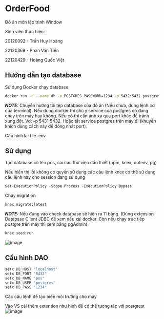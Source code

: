 # OrderFood

Đồ án môn lập trình Window

Sinh viên thực hiện:

20120092 - Trần Huy Hoàng

22120369 - Phan Văn Tiến

22120429 - Hoàng Quốc Việt

## Hướng dẫn tạo database

Sử dụng Docker chạy database

```bash
docker run -d --name db -e POSTGRES_PASSWORD=1234 -p 5432:5432 postgres
```
**_NOTE:_** Chuyển hướng tới tệp database của đồ án (Nếu chưa, dùng lệnh cd của terminal).
Nếu dùng docker thì chú ý service của postgres có đang chạy trên máy hay không. Nếu có thì cần ánh xạ qua port khác để tránh xung đột. Vd: -p 5431:5432. Hoặc tắt service postgres trên máy đi (khuyến khích dùng cách này để đồng nhất port).

Cấu hình lại file .env

## Sử dụng

Tạo database có tên pos, cài các thư viện cần thiết (npm, knex, dotenv, pg)

Nếu hiển thị lỗi không có quyền sử dụng các câu lệnh knex có thể sử dụng câu lệnh này cho session đang sử dụng

```python
Set-ExecutionPolicy -Scope Process -ExecutionPolicy Bypass
```

Chạy migration
```python
knex migrate:latest
```
**_NOTE:_** Nếu đúng vào check database sẽ hiện ra 11 bảng. (Dùng extension Database Client JDBC để xem nếu xài docker. Còn nếu chạy trực tiếp postgre trên máy thì xem bằng pgAdmin).
```python
knex seed:run 
```

![image](https://github.com/user-attachments/assets/9190e979-a6a6-45a2-a3e1-d653274d9b18)

## Cấu hình DAO

```python
setx DB_HOST "localhost"
setx DB_PORT "5432"
setx DB_NAME "pos"
setx DB_USER "postgres"
setx DB_PASS "1234"
```

Các câu lệnh để tạo biến môi trường cho máy

Vào VS cài thêm extention như hình để có thể tương tác với postgrest
![image](https://github.com/user-attachments/assets/191d6591-4bc0-4574-92a4-f9148385a6e9)


